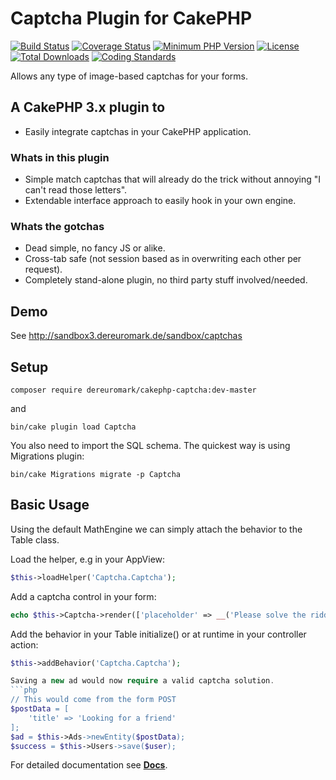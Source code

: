 # Captcha Plugin for CakePHP
[![Build Status](https://api.travis-ci.org/dereuromark/cakephp-captcha.svg)](https://travis-ci.org/dereuromark/cakephp-captcha)
[![Coverage Status](https://coveralls.io/repos/dereuromark/cakephp-captcha/badge.svg)](https://coveralls.io/r/dereuromark/cakephp-captcha)
[![Minimum PHP Version](http://img.shields.io/badge/php-%3E%3D%205.6-8892BF.svg)](https://php.net/)
[![License](https://poser.pugx.org/dereuromark/cakephp-captcha/license)](https://packagist.org/packages/dereuromark/cakephp-captcha)
[![Total Downloads](https://poser.pugx.org/dereuromark/cakephp-captcha/d/total.svg)](https://packagist.org/packages/dereuromark/cakephp-captcha)
[![Coding Standards](https://img.shields.io/badge/cs-PSR--2--R-yellow.svg)](https://github.com/php-fig-rectified/fig-rectified-standards)

Allows any type of image-based captchas for your forms.

## A CakePHP 3.x plugin to
- Easily integrate captchas in your CakePHP application.

### Whats in this plugin
- Simple match captchas that will already do the trick without annoying "I can't read those letters".
- Extendable interface approach to easily hook in your own engine.

### Whats the gotchas
- Dead simple, no fancy JS or alike.
- Cross-tab safe (not session based as in overwriting each other per request).
- Completely stand-alone plugin, no third party stuff involved/needed.

## Demo
See http://sandbox3.dereuromark.de/sandbox/captchas

## Setup
```
composer require dereuromark/cakephp-captcha:dev-master
```
and
```
bin/cake plugin load Captcha
```

You also need to import the SQL schema.
The quickest way is using Migrations plugin:
```
bin/cake Migrations migrate -p Captcha
```

## Basic Usage
Using the default MathEngine we can simply attach the behavior to the Table class.

Load the helper, e.g in your AppView:
```php
$this->loadHelper('Captcha.Captcha');
```

Add a captcha control in your form:
```php
echo $this->Captcha->render(['placeholder' => __('Please solve the riddle')]);
```

Add the behavior in your Table initialize() or at runtime in your controller action:
```php
$this->addBehavior('Captcha.Captcha');

Saving a new ad would now require a valid captcha solution.
```php
// This would come from the form POST
$postData = [
	'title' => 'Looking for a friend'
];
$ad = $this->Ads->newEntity($postData);
$success = $this->Users->save($user);
```

For detailed documentation see **[Docs](docs)**.

